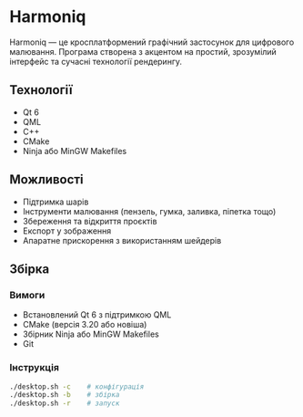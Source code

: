 # Harmoniq

Harmoniq — це кросплатформений графічний застосунок для цифрового малювання. Програма створена з акцентом на простий, зрозумілий інтерфейс та сучасні технології рендерингу.

## Технології

- Qt 6
- QML
- C++
- CMake
- Ninja або MinGW Makefiles

## Можливості

- Підтримка шарів
- Інструменти малювання (пензель, гумка, заливка, піпетка тощо)
- Збереження та відкриття проєктів
- Експорт у зображення
- Апаратне прискорення з використанням шейдерів

## Збірка

### Вимоги

- Встановлений Qt 6 з підтримкою QML
- CMake (версія 3.20 або новіша)
- Збірник Ninja або MinGW Makefiles
- Git

### Інструкція

```bash
./desktop.sh -c    # конфігурація
./desktop.sh -b    # збірка
./desktop.sh -r    # запуск
